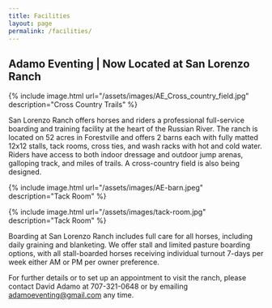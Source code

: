 ```yaml
---
title: Facilities
layout: page
permalink: /facilities/
---
```


<h2>Adamo Eventing | Now Located at San Lorenzo Ranch</h2>

{% include image.html url="/assets/images/AE_Cross_country_field.jpg" description="Cross Country Trails" %}

San Lorenzo Ranch offers horses and riders a professional full-service boarding and training facility at the heart of the Russian River. The ranch is located on 52 acres in Forestville and offers 2 barns each with fully matted 12x12 stalls, tack rooms, cross ties, and wash racks with hot and cold water. Riders have access to both indoor dressage and outdoor jump arenas, galloping track, and miles of trails. A cross-country field is also being designed.

 {% include image.html url="/assets/images/AE-barn.jpeg" description="Tack Room" %}

{% include image.html url="/assets/images/tack-room.jpg" description="Tack Room" %} 

Boarding at San Lorenzo Ranch includes full care for all horses, including daily graining and blanketing. We offer stall and limited pasture boarding options, with all stall-boarded horses receiving individual turnout 7-days per week either AM or PM per owner preference.

For further details or to set up an appointment to visit the ranch, please contact David Adamo at 707-321-0648 or by emailing [adamoeventing@gmail.com](mailto:adamoeventing@gmail.com) any time.

